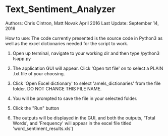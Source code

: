 # Text_Sentiment_Analyzer

Authors: Chris Cintron, Matt Novak
April 2016
Last Update: September 14, 2016

How to use:
The code currently presented is the source code in Python3 as well as the excel dictionaries needed for the script to work.

1. Open up terminal, navigate to your working dir and then type /python3 tsapp.py

2. The application GUI will appear. Click 'Open txt file' on to select a PLAIN .txt file of your choosing.

3. Click 'Open Excel dictionary' to select 'amels_dictionaries' from the file folder. DO NOT CHANGE THIS FILE NAME.

4. You will be prompted to save the file in your selected folder. 

5. Click the "Run" button

6. The outputs will be displayed in the GUI, and both the outputs, 'Total Words', and 'Frequency' will appear in the excel file titled 'word_sentiment_results.xls')




